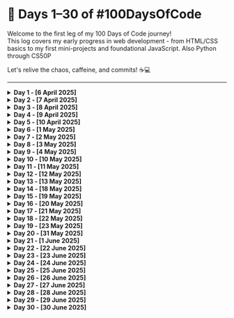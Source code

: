 # 📘 Days 1–30 of #100DaysOfCode

Welcome to the first leg of my 100 Days of Code journey!  
This log covers my early progress in web development - from HTML/CSS basics to my first mini-projects and foundational JavaScript. Also Python through CS50P

Let's relive the chaos, caffeine, and commits! ☕💻

---

<details>
<summary><strong>Day 1 - [6 April 2025]</strong></summary>

**Started with:** “what is Git?”  
**Ended with:**

- branching like a ninja 🥷
- merging like a time traveler ⏳
- pushing to GitHub like a pro 🚀

I'm not saying I became a DevOps engineer today...  
...but Git Bash did call me “master” 😎  
#GitGud #FullStackJourney #CodingMeme #100DaysOfCode

</details>

<details>
<summary><strong>Day 2 - [7 April 2025]</strong></summary>

**Topic:** HTML Revision  
**What I learned:**

- Wrapped my head around HTML today - structure, semantics, and all the good stuff.
- `Tags`, `nesting`, `forms`, `media`…
- it's wild how much power is in the basics.
- Already seeing how this lays the groundwork for everything else  
  #FullStackJourney #DevLife

</details>

<details>
<summary><strong>Day 3 - [8 April 2025]</strong></summary>

**Topic:** Project Using Only HTML  
**What I learned:**

- Built a fun little project: **"If HTML Tags Were People"** 😄
- Only used `HTML` - no `CSS`, no `JS`, just pure tag-powered creativity!
- Check it out and let me know what you think 👇  
  🔗 [`Live Demo`](https://devxsameer.github.io/basic-projects/if-html-tags-were-people)
- See `if-html-tags-were-people` in 🔗[`my basic-projects repo`](https://github.com/devxsameer/basic-projects/)  
  #FullStackJourney #DevLife #Project1

</details>

<details>
<summary><strong>Day 4 - [9 April 2025]</strong></summary>

**Topic:** CSS Revision  
**What I learned:**

- 📦 **CSS Box Model**
- 🎯 **CSS Selectors**
- 🖌️ **Borders**
- 📐 **Sizing**
- 🎨 **Colors**  
  #FullStackJourney #DevLife #CSS

</details>

<details>
<summary><strong>Day 5 - [10 April 2025]</strong></summary>

**Topic:** CSS Revision 2  
**What I learned:**

- 🔢 **Specificity** (aka “who wins the style fight”)
- 🌈 **Backgrounds** that pop
- 🖋️ **Fonts** & **text** with ✨vibes✨
- 📦 **Display**: block, inline, flex - oh my!  
  CSS is starting to make sense! 😎

</details>

<details>
<summary><strong>Day 6 - [1 May 2025]</strong></summary>

**Topic:** CSS Revision 3  
**What I learned:**

- 🌑 **Box & Text Shadows**
  - Added dimension and depth using `box-shadow` and `text-shadow`
- 🖊️ **Outline**
  - Learned the difference between `outline` and `border`, and when to use each
- 📏 **Advanced Sizing Units**
  - Practiced with `%`, `em`, `rem`, `vh`, `vw`, and `min/max-width` properties
- 📋 **Styling Lists**
  - Customized bullet points, list positions, and added flair using `::marker` and pseudo-elements

</details>

<details>
<summary><strong>Day 7 - [2 May 2025]</strong></summary>

**Topic:** Project Using HTML, CSS : Profile Card Design  
**What I Used:**

- HTML5 for structure
- CSS3 for styling
  - Box model
  - Shadows (`box-shadow`)
  - Fonts & text alignment
  - Spacing with `margin` & `padding`
  - Flexbox for alignment
  - Responsive units (`%`, `rem`, `em`)
- Check it out and let me know what you think 👇 🔗[`Live Demo`](https://devxsameer.github.io/basic-projects/css-profile-card)
- See `css-profile-card` in 🔗[`my basic-projects repo`](https://github.com/devxsameer/basic-projects/)  
  #FullStackJourney #DevLife #Project2

</details>

<details>
<summary><strong>Day 8 - [3 May 2025]</strong></summary>

**Topic:** CSS Revision 4  
**What I Learnt:**

- Media Queries
- 🎨 CSS Variables
- CSS Position Property
- 📦 CSS Overflow  
  #FullStackJourney #DevLife #CSS

</details>

<details>
<summary><strong>Day 9 - [4 May 2025]</strong></summary>

**Topic:** CSS Revision 5  
**What I Learnt:**

- 🔀 Float & Clear
- 🎯 Advanced CSS Selectors
- 📦 Flexbox
- 🔲 CSS Grid  
  #FullStackJourney #DevLife #CSS

</details>

<details>
<summary><strong>Day 10 - [10 May 2025]</strong></summary>

**Topic:** Completed Completed the **Odin Recipes** project and Created basic Flexbox Layout  
**What I Learnt:**

- Built a multi-page HTML website
- Used semantic HTML to organize content
- Practiced linking between pages with relative paths
- Experimented with:
  - `justify-content`
  - `align-items`
  - `flex-direction`
  - `gap`, `flex-wrap`
- 🍽️ [`Odin Recipes GitHub Repo`](https://github.com/devxsameer/odin-recipes)

</details>

<details>
<summary><strong>Day 11 - [11 May 2025]</strong></summary>

**Topic:** I completed two landing page projects that pushed my understanding of HTML and CSS to the next level. 🎯
**What I Learnt:**

- Built Project : Odin Landing Page
  - Built as part of [`The Odin Project`](https://www.theodinproject.com/)
  - 🔗 [`View GitHub Repo`](https://github.com/devxsameer/odin-landing-page)
- Built Project : Responsive Restaurant Landing Page with List Design (Without Media Queries)
  - This was a custom landing page with List Design inspired by a restaurant-themed design image. The challenge? I made it **fully responsive** using **only Flexbox**, with **no media queries** at all!
  - 🔗 See `landing-page-list-design` in [`my basic-projects repo`](https://github.com/devxsameer/basic-projects)

</details>

<details>
<summary><strong>Day 12 - [12 May 2025]</strong></summary>

**Topic:** Today marks the beginning of my journey into **JavaScript**! 🚀  
I focused on learning the fundamentals and setting up my environment for future JS projects.  
**What I Learnt:**

- Learned about **variables** and how to declare them using `let`, `const`, and `var`
- Explored **JavaScript operators** (arithmetic, assignment, comparison, logical)
- Installed **Node.js** using **NVM** (Node Version Manager)
- Understood different **data types** (string, number, boolean, null, undefined, object)
- Practiced using **conditional statements** (`if`, `else if`, `else`, and `switch`)

</details>

<details>
<summary><strong>Day 13 - [13 May 2025]</strong></summary>

**Topic:** Today was all about deepening my **JavaScript** fundamentals and improving my **development environment** setup for a smoother workflow! 🛠️
**What I Learnt:**

- Continued with **JavaScript lessons** from [The Odin Project](https://www.theodinproject.com/paths/foundations/courses/foundations)
  - Practiced basic expressions and problem-solving
  - Strengthened my understanding of variables, operators, conditionals
- Set up **WSL 2** (Windows Subsystem for Linux) for a better dev environment
  - Installed Ubuntu via WSL
  - Linked it to VS Code
  - Verified Node.js and Git setup within WSL  
    #JavaScript #TheOdinProject #100DaysOfCode #WebDevelopment #WSL2 #CodeNewbie

</details>

<details>
<summary><strong>Day 14 - [18 May 2025]</strong></summary>

**Topic:** Today I continued my deep dive into **JavaScript** through The Odin Project, and explored how things work behind the scenes using the **browser developer tools**. 🧠🛠️  
**What I Learnt:**

- Completed more lessons from the **JavaScript Foundations** section of [The Odin Project](https://www.theodinproject.com/)
- Learned about:
  - 🔹 **Functions** and how to declare & invoke them
  - 🔹 **Function scope** (global vs. local)
  - 🔹 The **call stack** and how functions are executed in order
- Explored the **browser developer tools**:
  - Used **console**, **sources**, and **network** tabs
  - Practiced debugging and stepping through JS code

#JavaScript #100DaysOfCode #WebDevelopment #TheOdinProject #DevTools #Frontend

</details>

<details>
<summary><strong>Day 15 - [19 May 2025]</strong></summary>

**Topic:** Today was an exciting and productive step in my JavaScript journey! 🧠💻  
**What I Learnt:**

- Continued with [The Odin Project](https://www.theodinproject.com/) JavaScript Foundations curriculum
- Completed lessons on:
  - 🔍 Understanding and handling **JavaScript errors**
  - 🧩 Basics of **problem-solving** and breaking down problems
- Built the classic **Rock Paper Scissors** game using:
  - HTML + CSS for structure and style
  - JavaScript for interactivity and logic
- Practiced:
  - DOM manipulation
  - Event listeners
  - Writing clean, functional code

#JavaScript #TheOdinProject #100DaysOfCode #ProblemSolving #WebDev #Frontend #RockPaperScissors

</details>

<details>
<summary><strong>Day 16 - [20 May 2025]</strong></summary>

**Topic:** Today was all about writing better code and understanding core JavaScript concepts more deeply. 🧠💻  
**What I Learnt:**

- Continued with [The Odin Project](https://www.theodinproject.com/) JavaScript Foundations curriculum
- Learned about:
  - ✨ Writing **clean and readable code**
  - 🔁 **Loops** (for, while) and how they help iterate efficiently
  - 📦 **Arrays** and useful **array methods** like `push()`, `pop()`, `shift()`, `unshift()`, `splice()`, etc.
  - 🌐 **DOM Manipulation** using `querySelector`, `createElement`, `appendChild`, and more
  - 🖱️ **Event listeners** for adding interactivity to web pages

#100DaysOfCode #JavaScript #TheOdinProject #WebDevelopment #CleanCode #DOM #Frontend

</details>

<details>
<summary><strong>Day 17 - [21 May 2025]</strong></summary>

**Topic:** Continuing my JavaScript journey - today was all about deep diving into **DOM manipulation** and **event handling**. Plus, I added interactivity to my Rock Paper Scissors game! 🎮  
**What I Learnt:**

- Completed more lessons from [The Odin Project](https://www.theodinproject.com/) JavaScript Foundations track
- Learned and practiced:
  - 📄 Selecting and manipulating DOM elements (`querySelector`, `innerText`, `classList`, etc.)
  - 🧠 Understanding the structure of the DOM tree
  - 🖱️ Handling **events** like `click`, `mouseover`, and `submit`
  - ⏱️ Using `addEventListener()` for interactive elements
- Enhanced my **Rock Paper Scissors game**:
  - Replaced `console.log` gameplay with button-based interactivity
  - Displayed results and scores in the browser dynamically
  - Added win/loss logic

#100DaysOfCode #JavaScript #WebDevelopment #DOM #EventHandling #Frontend #TheOdinProject

</details>

<details>
<summary><strong>Day 18 - [22 May 2025]</strong></summary>

**Topic:** Today was a super productive day! I built a fun interactive project and also took a step forward in learning JavaScript fundamentals. 💡💻

**What I Learnt:**

- 🎨 Completed the **Etch-a-Sketch** project from [The Odin Project](https://www.theodinproject.com/)
  - Users can draw using a customizable grid
  - Features include:
    - Color picker drawing
    - Random color mode
    - Eraser tool
    - Grid resizing (1x1 to 64x64)
    - Clear/reset functionality
  - Check it out and let me know what you think 👇  
    🔗 [`Live Demo`](https://devxsameer.github.io/odin-etch-a-sketch)
  - See 🔗[`etch-a-sketch repo`](https://github.com/devxsameer/odin-etch-a-sketch)
- 📚 Learned the basics of **JavaScript Objects**
  - Created and manipulated objects using dot/bracket notation
  - Understood key-value pairs, nested objects, and accessing properties
  - Practiced looping over object properties

#100DaysOfCode #JavaScript #EtchASketch #TheOdinProject #WebDevelopment #Frontend #DOM #JSObjects

</details>

<details>
<summary><strong>Day 19 - [23 May 2025]</strong></summary>

**Topic:** Today I tackled one of the most satisfying beginner frontend projects - a **calculator app**! This was part of the [Odin Project's](https://www.theodinproject.com/) curriculum, and it really helped reinforce my JavaScript and DOM skills.

**What I Learnt:**

- 🧮 Built a fully functional calculator using **HTML, CSS, and JavaScript**
- 🌗 Implemented a **Dark Mode / Light Mode** toggle with smooth theme switching
- 🔢 Added support for:
  - Basic arithmetic operations: +, −, ×, ÷
  - Decimal handling
  - Chained calculations
  - Clear and delete buttons
- 📱 Made the layout fully **responsive** for mobile and desktop
  #100DaysOfCode #JavaScript #TheOdinProject #WebDevelopment #Frontend #DOM

</details>

<details>
<summary><strong>Day 20 - [31 May 2025]</strong></summary>

**Topic:** Today marks **Day 20** of my #100DaysOfCode journey! 🚀

**What Happened:**

- 🛠️ My laptop had been struggling with battery and charger issues for the past week, but today it’s finally fixed and ready to go!
- 🌟 With a fully powered-up laptop, I dove right back into web development by working on converting a Figma landing page design by **Muntasir Billah** into a live, responsive webpage.

**Key Takeaways:**

- Having a reliable laptop is truly crucial for seamless progress.
- Excited to get back to coding after a brief pause!
- Ready to keep pushing forward and complete this landing page conversion.

#100DaysOfCode #WebDev #FrontendDevelopment #HTML #CSS #JavaScript

</details>

<details>
<summary><strong>Day 21 - [1 June 2025]</strong></summary>

**Topic:** Today marks **Day 21** of my #100DaysOfCode journey! 🚀

**What I Did:**

- Revisited and revised the **Odin Project Foundations** course 📚
- Completed final modules and exercises, wrapping up this stage of the journey
- Revised key concepts like **DOM manipulation**, **console methods**, and **basic JavaScript fundamentals**

**What's Next?:**

🔜 **Starting tomorrow, I’ll begin following the Odin Project’s Full Stack JavaScript path!**  
Excited to dive deeper into more advanced topics, frameworks, and full-stack development.

#100DaysOfCode #WebDev #FrontendDevelopment #HTML #CSS #JavaScript

</details>

<details>
<summary><strong>Day 22 - [22 June 2025]</strong></summary>

**Topic:** After a break of over two weeks due to laptop issues, college assignments, and life in general - I’m back on track with my #100DaysOfCode journey! 🔥

**What I Did:**

- 📘 Submitted **Problem Set 0** for **Week 0 of CS50’s Introduction to Programming with Python (CS50P)**
- 🚀 Picked up where I left off on **The Odin Project’s Full Stack JavaScript Path**
- ✨ Learned and practiced **Emmet** – a powerful toolkit for writing HTML & CSS faster

**What's Next?:**

- Continue with CS50P Week 1: learning about conditionals, loops, and variables in Python
- Progress through the early sections of the Full Stack JavaScript path

Let’s go again - one line of code at a time! 💪

#100DaysOfCode #CS50P #Python #TheOdinProject #WebDevelopment #Emmet #FullStackDev

</details>

<details>
<summary><strong>Day 23 - [23 June 2025]</strong></summary>

**Topic:** Back on track and moving ahead with a mix of **HTML**, **VS Code workflow improvements**, and **CS50P**! 🚀

**What I Did:**

- 🧩 **Learned about SVG in HTML**
  - Understood how to embed Scalable Vector Graphics
- 🧾 **Dove into HTML Tables**
  - Explored proper structure, nesting, and accessibility considerations
- 💡 **Explored VS Code Extensions & Shortcuts**
  - Tried new extensions to speed up development
  - Practiced time-saving keyboard shortcuts
- 🐍 **Submitted Problem Set 1** of **CS50P**
  - Continued learning Python through Harvard’s CS50P course

Let’s keep the momentum going - 23% done, 77% to go! 💪🔥

#100DaysOfCode #TheOdinProject #CS50P #WebDev #HTML #CSS #Python #SVG #VSCode #FrontendDevelopment

</details>

<details>
<summary><strong>Day 24 - [24 June 2025]</strong></summary>

**Topic:** Today was all about diving deeper into **CSS fundamentals**, continuing my journey through the **Full Stack JavaScript path** on [The Odin Project](https://www.theodinproject.com/). 🎯

**What I Did:**

- 🔄 **Learned about CSS Resets**
  - Understood how browsers apply default styles
  - Explored different reset methods (Universal selector, Normalize.css, Eric Meyer's reset, etc.)
- 📏 **Studied CSS Units in Depth**
  - Absolute units: `px`, `cm`, `in`, etc.
  - Relative units: `%`, `em`, `rem`, `vh`, `vw`, and when to use them
  - Gained clarity on when and why to prefer relative units for responsive design

Onward to cleaner, more consistent CSS! 💪

#100DaysOfCode #TheOdinProject #CSS #WebDevelopment #Frontend #CSSUnits #CSSReset #CodeNewbie

</details>

<details>
<summary><strong>Day 25 - [25 June 2025]</strong></summary>

**Topic:** Today was all about mastering the art of **text and typography** using CSS - continuing my journey through the **Full Stack JavaScript Path** on [The Odin Project](https://www.theodinproject.com/). ✍️

**What I Did:**

- 🖋️ Learned advanced **text styling techniques** in CSS
- 🔤 Explored how to use `@font-face` to load **custom fonts** locally
- 🌐 Integrated **external fonts** from Google Fonts
- 🔁 Learned about **font fallback stacks** for reliability across devices
- ✨ Practiced various **text properties**, including:
  - `letter-spacing`, `word-spacing`
  - `line-height`, `text-transform`
  - `text-align`, `text-decoration`, `text-shadow`, etc.

Typography is where design meets code - and it’s fun to get creative while keeping it accessible! 🎨💻

#100DaysOfCode #WebDev #CSS #Typography #TheOdinProject #FrontendDevelopment #Fonts #ResponsiveDesign

</details>

<details>
<summary><strong>Day 26 - [26 June 2025]</strong></summary>

**Topic:** Another productive day of learning and applying **advanced CSS techniques** while continuing progress in **CS50P**! 🚀

**What I Did:**

🎨 **Advanced CSS Topics (The Odin Project - Full Stack JS Path):**

- Explored **overflow** behavior and how to control it
- Mastered **background shorthand** properties
- Practiced **advanced CSS selectors**: child, sibling, attribute, and pseudo-selectors
- Learned how to work with **opacity** and **box shadows** effectively
- Styled borders with more **precision and variation**
- Studied **CSS positioning**: `relative`, `absolute`, `fixed`, and `sticky`

🐍 **CS50P Progress:**

- Submitted **Problem Set 2**
- Strengthened understanding of **functions**, **conditionals**, and **code structure** in Python

Let’s keep building, debugging, and leveling up. Onward to Day 27! 💪

#100DaysOfCode #TheOdinProject #CS50P #WebDev #CSS #FrontendDevelopment #Python

</details>

<details>
<summary><strong>Day 27 - [27 June 2025]</strong></summary>

**Topic:** Today I focused on practicing **typography and text styling** in CSS - an essential part of building beautiful and readable interfaces. 🎨🖋️

**What I Did:**

- Chose a well-designed **typographic paragraph** as inspiration
- Recreated the **layout, font styling, spacing, and alignment** using custom CSS
- Focused on details like:
  - `font-family`, `font-weight`, and `line-height`
  - `letter-spacing`, `word-spacing`, and `text-align`
  - Padding, margin, and overall readability

Typography is subtle, but it’s powerful - and today’s hands-on practice was both fun and rewarding! 💪

#100DaysOfCode #CSS #Typography #FrontendDevelopment #TheOdinProject #WebDesign

</details>

<details>
<summary><strong>Day 28 - [28 June 2025]</strong></summary>

**Topic:** Today I explored some of the more **powerful and practical features of CSS**, continuing with the Full Stack JavaScript path on [The Odin Project](https://www.theodinproject.com/). 💻🎨

**What I Did:**

🧩 **CSS Functions**

- Explored built-in CSS functions like `calc()`, `min()`, `max()`, and `clamp()`
- Learned how to dynamically control layouts and typography

🌈 **CSS Custom Properties (Variables)**

- Practiced declaring and using reusable variables for colors, spacing, and fonts
- Understood how CSS variables improve maintainability and flexibility

🌍 **Browser Compatibility**

- Learned to check support using tools like [`Can I use`](https://caniuse.com/)
- Understood importance of graceful degradation and fallbacks

🧱 **Overview of CSS Frameworks & Preprocessors**

- Gained a high-level understanding of popular tools like:
  - Frameworks: Bootstrap, Tailwind CSS
  - Preprocessors: Sass, LESS
- Understood when and why to use them

Every line of CSS is a building block - and today added some strong ones! 💪

#100DaysOfCode #CSS #TheOdinProject #WebDevelopment #CSSVariables #BrowserCompatibility #Frontend

</details>

<details>
<summary><strong>Day 29 - [29 June 2025]</strong></summary>

**Topic:** Today was all about **forms, validation, and putting it all into practice**. I started with the theory and wrapped up by building a full sign-up page from scratch! 🧾💻

**What I Did:**

- 🧠 Learned about **HTML form elements** and input types
- 🛡️ Studied **form validation** techniques:
  - `required`, `pattern`, `minlength`, `maxlength`, `type="email"` and more
  - Used **HTML5 validation** for real-time feedback
- 🎯 Focused most of the day building the **WildWolf Sign-Up Form Project**:
  - Responsive layout with **Flexbox**
  - Clean form design with **CSS**
  - Styled validation feedback and error states
  - Custom branding: **"Join the Pack — Sign Up Now!" 🐺**

One more day till 30! Let’s go 🐾

#100DaysOfCode #HTML #CSS #Forms #FormValidation #WebDev #TheOdinProject #FrontendDevelopment

</details>

<details>
<summary><strong>Day 30 - [30 June 2025]</strong></summary>

**Topic:** 🎉 30 days in — and today I stepped into the **beautiful chaos of CSS Grid**!

**What I Did:**

- 🔁 Did a quick **revision** of key HTML/CSS topics
- 🎯 Started learning **CSS Grid layout system**, including:
  - Basic grid terminology (rows, columns, tracks, gaps, areas)
  - `grid-template-rows` & `grid-template-columns`
  - `gap`, `row-gap`, `column-gap`
  - `grid-auto-rows` & `grid-auto-columns`

**What's Next:**

- Practice placing grid items using line numbers and `grid-area`
- Start small layout projects using pure Grid
- Maybe... a dashboard? 👀

It's been 30 days of learning, and today’s dive into Grid feels like unlocking a secret level in CSS 🧩

#100DaysOfCode #CSS #CSSGrid #WebDev #TheOdinProject #FrontendDevelopment

</details>
